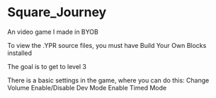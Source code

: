 # Square_Journey
An video game I made in BYOB

To view the .YPR source files, you must have Build Your Own Blocks installed

The goal is to get to level 3

There is a basic settings in the game, where
you can do this:
Change Volume
Enable/Disable Dev Mode
Enable Timed Mode

